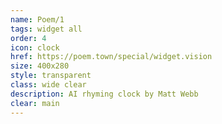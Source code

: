 ```yaml
---
name: Poem/1
tags: widget all
order: 4
icon: clock
href: https://poem.town/special/widget.vision
size: 400x280
style: transparent
class: wide clear
description: AI rhyming clock by Matt Webb
clear: main
---
```

